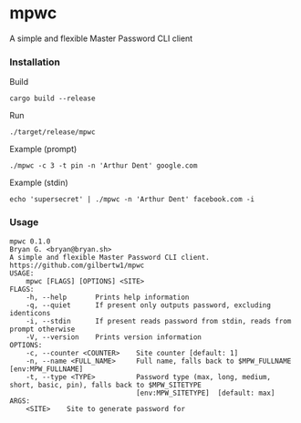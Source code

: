 # mpwc

A simple and flexible Master Password CLI client

### Installation

Build

    cargo build --release

Run

    ./target/release/mpwc

Example (prompt)

    ./mpwc -c 3 -t pin -n 'Arthur Dent' google.com

Example (stdin)

    echo 'supersecret' | ./mpwc -n 'Arthur Dent' facebook.com -i

### Usage

```
mpwc 0.1.0
Bryan G. <bryan@bryan.sh>
A simple and flexible Master Password CLI client. https://github.com/gilbertw1/mpwc
USAGE:
    mpwc [FLAGS] [OPTIONS] <SITE>
FLAGS:
    -h, --help       Prints help information
    -q, --quiet      If present only outputs password, excluding identicons
    -i, --stdin      If present reads password from stdin, reads from prompt otherwise
    -V, --version    Prints version information
OPTIONS:
    -c, --counter <COUNTER>    Site counter [default: 1]
    -n, --name <FULL_NAME>     Full name, falls back to $MPW_FULLNAME [env:MPW_FULLNAME]
    -t, --type <TYPE>          Password type (max, long, medium, short, basic, pin), falls back to $MPW_SITETYPE
                               [env:MPW_SITETYPE]  [default: max]
ARGS:
    <SITE>    Site to generate password for
```

